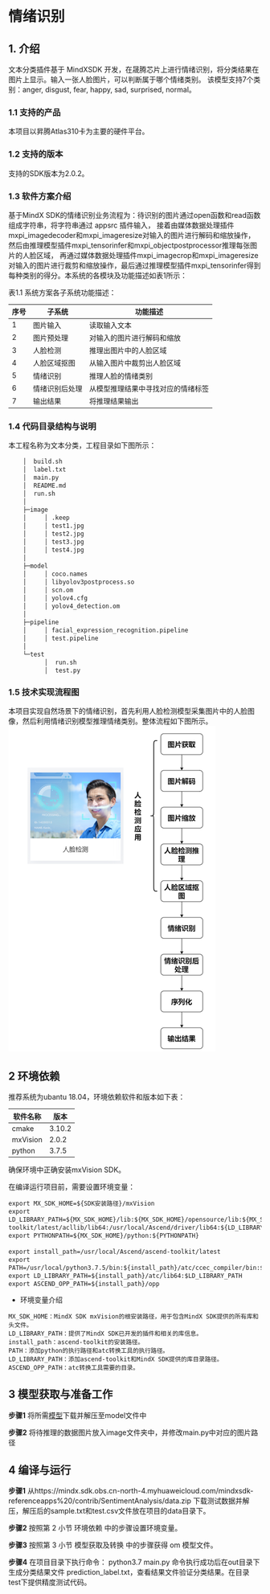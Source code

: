 # 情绪识别

## 1. 介绍

文本分类插件基于 MindXSDK 开发，在晟腾芯片上进行情绪识别，将分类结果在图片上显示。输入一张人脸图片，可以判断属于哪个情绪类别。
该模型支持7个类别：anger, disgust, fear, happy, sad, surprised, normal。

### 1.1 支持的产品

本项目以昇腾Atlas310卡为主要的硬件平台。

### 1.2 支持的版本

支持的SDK版本为2.0.2。

### 1.3 软件方案介绍

基于MindX SDK的情绪识别业务流程为：待识别的图片通过open函数和read函数组成字符串，将字符串通过 appsrc 插件输入，
接着由媒体数据处理插件mxpi_imagedecoder和mxpi_imageresize对输入的图片进行解码和缩放操作，然后由推理模型插件mxpi_tensorinfer和mxpi_objectpostprocessor推理每张图片的人脸区域，
再通过媒体数据处理插件mxpi_imagecrop和mxpi_imageresize对输入的图片进行裁剪和缩放操作，最后通过推理模型插件mxpi_tensorinfer得到每种类别的得分。本系统的各模块及功能描述如表1所示：


表1.1 系统方案各子系统功能描述：

| 序号 | 子系统 | 功能描述     |
| ---- | ------ | ------------ |
| 1    | 图片输入    | 读取输入文本 |
| 2    | 图片预处理    | 对输入的图片进行解码和缩放 |
| 3    | 人脸检测    | 推理出图片中的人脸区域 |
| 4    | 人脸区域抠图      | 从输入图片中裁剪出人脸区域 |
| 5    | 情绪识别    | 推理人脸的情绪类别|
| 6    | 情绪识别后处理    | 从模型推理结果中寻找对应的情绪标签|
| 7    | 输出结果    | 将推理结果输出|

### 1.4 代码目录结构与说明

本工程名称为文本分类，工程目录如下图所示：  

```
    │  build.sh
    │  label.txt
    │  main.py
    │  README.md
    │  run.sh
    │
    ├─image
    │     │ .keep
    │     │ test1.jpg
    │     │ test2.jpg
    │     │ test3.jpg
    │     │ test4.jpg
    │
    ├─model
    │     │ coco.names
    │     │ libyolov3postprocess.so
    │     │ scn.om
    │     │ yolov4.cfg
    │     │ yolov4_detection.om
    │
    ├─pipeline
    │     │ facial_expression_recognition.pipeline
    │     │ test.pipeline
    │
    └─test
          │  run.sh
          │  test.py
```
### 1.5 技术实现流程图
   本项目实现自然场景下的情绪识别，首先利用人脸检测模型采集图片中的人脸图像，然后利用情绪识别模型推理情绪类别。整体流程如下图所示。![Image text](image/FER.png)

## 2 环境依赖

推荐系统为ubantu 18.04，环境依赖软件和版本如下表：

| 软件名称 | 版本   |
| -------- | ------ |
| cmake    | 3.10.2   |
| mxVision | 2.0.2  |
| python   | 3.7.5  |

确保环境中正确安装mxVision SDK。

在编译运行项目前，需要设置环境变量：

```
export MX_SDK_HOME=${SDK安装路径}/mxVision
export LD_LIBRARY_PATH=${MX_SDK_HOME}/lib:${MX_SDK_HOME}/opensource/lib:${MX_SDK_HOME}/opensource/lib64:/usr/local/Ascend/ascend-toolkit/latest/acllib/lib64:/usr/local/Ascend/driver/lib64:${LD_LIBRARY_PATH}
export PYTHONPATH=${MX_SDK_HOME}/python:${PYTHONPATH}

export install_path=/usr/local/Ascend/ascend-toolkit/latest
export PATH=/usr/local/python3.7.5/bin:${install_path}/atc/ccec_compiler/bin:${install_path}/atc/bin:$PATH
export LD_LIBRARY_PATH=${install_path}/atc/lib64:$LD_LIBRARY_PATH
export ASCEND_OPP_PATH=${install_path}/opp
```

- 环境变量介绍

```
MX_SDK_HOME：MindX SDK mxVision的根安装路径，用于包含MindX SDK提供的所有库和头文件。  
LD_LIBRARY_PATH：提供了MindX SDK已开发的插件和相关的库信息。  
install_path：ascend-toolkit的安装路径。  
PATH：添加python的执行路径和atc转换工具的执行路径。  
LD_LIBRARY_PATH：添加ascend-toolkit和MindX SDK提供的库目录路径。  
ASCEND_OPP_PATH：atc转换工具需要的目录。 
```

## 3 模型获取与准备工作

**步骤1** 将所需[模型](https:///mindx.sdk.obs.cn-north-4.myhuaweicloud.com/mindxsdk-referenceapps%20/contrib/FacialExpressionRecognition/model.zip)下载并解压至model文件中 

**步骤2** 将待推理的数据图片放入image文件夹中，并修改main.py中对应的图片路径


## 4 编译与运行

**步骤1** 从https://mindx.sdk.obs.cn-north-4.myhuaweicloud.com/mindxsdk-referenceapps%20/contrib/SentimentAnalysis/data.zip 下载测试数据并解压，解压后的sample.txt和test.csv文件放在项目的data目录下。

**步骤2** 按照第 2 小节 环境依赖 中的步骤设置环境变量。

**步骤3** 按照第 3 小节 模型获取及转换 中的步骤获得 om 模型文件。

**步骤4** 在项目目录下执行命令：
python3.7 main.py
命令执行成功后在out目录下生成分类结果文件 prediction_label.txt，查看结果文件验证分类结果。在目录test下提供精度测试代码。
